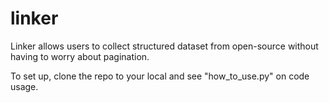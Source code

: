 # linker

Linker allows users to collect structured dataset from open-source without having to worry about pagination. 

To set up, clone the repo to your local and see "how_to_use.py" on code usage.
